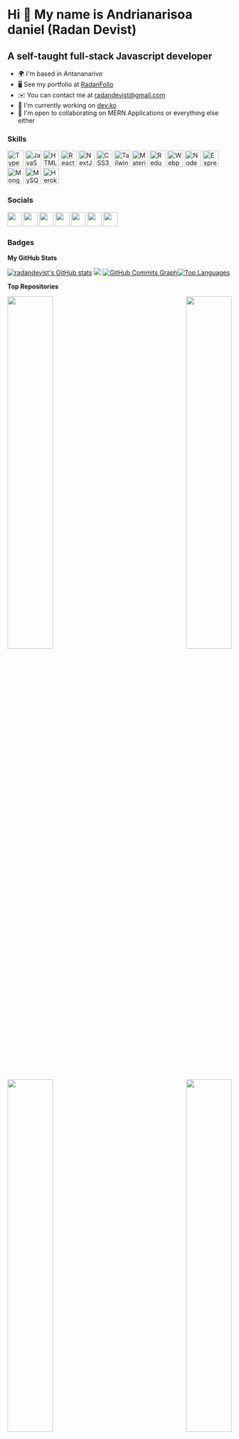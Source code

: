 # Hi 👋 My name is Andrianarisoa daniel (Radan Devist)

## A self-taught full-stack Javascript developer

* 🌍  I'm based in Antananarivo
* 🖥️  See my portfolio at [RadanFolio](http://radanfolio.vercel.app)
* ✉️  You can contact me at [radandevist@gmail.com](mailto:radandevist@gmail.com)
* 🚀  I'm currently working on [dev.ko](http://github.com/radandevist/dev.ko-node)
* 🤝  I'm open to collaborating on MERN Applications or everything else either

### Skills

<p align="left">
  <a href="https://www.typescriptlang.org/" target="_blank" rel="noreferrer"><img src="https://raw.githubusercontent.com/danielcranney/readme-generator/main/public/icons/skills/typescript-colored.svg" width="36" height="36" alt="TypeScript" /></a>
  <a href="https://developer.mozilla.org/en-US/docs/Web/JavaScript" target="_blank" rel="noreferrer"><img src="https://raw.githubusercontent.com/danielcranney/readme-generator/main/public/icons/skills/javascript-colored.svg" width="36" height="36" alt="JavaScript" /></a>
  <a href="https://developer.mozilla.org/en-US/docs/Glossary/HTML5" target="_blank" rel="noreferrer"><img src="https://raw.githubusercontent.com/danielcranney/readme-generator/main/public/icons/skills/html5-colored.svg" width="36" height="36" alt="HTML5" /></a>
  <a href="https://reactjs.org/" target="_blank" rel="noreferrer"><img src="https://raw.githubusercontent.com/danielcranney/readme-generator/main/public/icons/skills/react-colored.svg" width="36" height="36" alt="React" /></a>
  <a href="https://nextjs.org/docs" target="_blank" rel="noreferrer"><img src="https://raw.githubusercontent.com/danielcranney/readme-generator/main/public/icons/skills/nextjs-colored.svg" width="36" height="36" alt="NextJs" /></a>
  <a href="https://www.w3.org/TR/CSS/#css" target="_blank" rel="noreferrer"><img src="https://raw.githubusercontent.com/danielcranney/readme-generator/main/public/icons/skills/css3-colored.svg" width="36" height="36" alt="CSS3" /></a>
  <a href="https://tailwindcss.com/" target="_blank" rel="noreferrer"><img src="https://raw.githubusercontent.com/danielcranney/readme-generator/main/public/icons/skills/tailwindcss-colored.svg" width="36" height="36" alt="TailwindCSS" /></a>
  <a href="https://mui.com/" target="_blank" rel="noreferrer"><img src="https://raw.githubusercontent.com/danielcranney/readme-generator/main/public/icons/skills/materialui-colored.svg" width="36" height="36" alt="Material UI" /></a>
  <a href="https://redux.js.org/" target="_blank" rel="noreferrer"><img src="https://raw.githubusercontent.com/danielcranney/readme-generator/main/public/icons/skills/redux-colored.svg" width="36" height="36" alt="Redux" /></a>
  <a href="https://webpack.js.org/" target="_blank" rel="noreferrer"><img src="https://raw.githubusercontent.com/danielcranney/readme-generator/main/public/icons/skills/webpack-colored.svg" width="36" height="36" alt="Webpack" /></a>
  <a href="https://nodejs.org/en/" target="_blank" rel="noreferrer"><img src="https://raw.githubusercontent.com/danielcranney/readme-generator/main/public/icons/skills/nodejs-colored.svg" width="36" height="36" alt="NodeJS" /></a>
  <a href="https://expressjs.com/" target="_blank" rel="noreferrer"><img src="https://raw.githubusercontent.com/danielcranney/readme-generator/main/public/icons/skills/express-colored.svg" width="36" height="36" alt="Express" /></a>
  <a href="https://www.mongodb.com/" target="_blank" rel="noreferrer"><img src="https://raw.githubusercontent.com/danielcranney/readme-generator/main/public/icons/skills/mongodb-colored.svg" width="36" height="36" alt="MongoDB" /></a>
  <a href="https://www.mysql.com/" target="_blank" rel="noreferrer"><img src="https://raw.githubusercontent.com/danielcranney/readme-generator/main/public/icons/skills/mysql-colored.svg" width="36" height="36" alt="MySQL" /></a>
  <a href="https://www.heroku.com/" target="_blank" rel="noreferrer"><img src="https://raw.githubusercontent.com/danielcranney/readme-generator/main/public/icons/skills/heroku-colored.svg" width="36" height="36" alt="Heroku" /></a>
</p>

### Socials

<p align="left">
  <a href="https://www.dev.to/radandevist" target="_blank" rel="noreferrer"><img src="https://raw.githubusercontent.com/danielcranney/readme-generator/main/public/icons/socials/devdotto.svg" width="32" height="32" /></a>
  <a href="https://discord.com/users/radandevist" target="_blank" rel="noreferrer"><img src="https://raw.githubusercontent.com/danielcranney/readme-generator/main/public/icons/socials/discord.svg" width="32" height="32" /></a>
  <a href="https://www.facebook.com/radandevist" target="_blank" rel="noreferrer"><img src="https://raw.githubusercontent.com/danielcranney/readme-generator/main/public/icons/socials/facebook.svg" width="32" height="32" /></a>
  <a href="https://www.github.com/radandevist" target="_blank" rel="noreferrer"><img src="https://raw.githubusercontent.com/danielcranney/readme-generator/main/public/icons/socials/github.svg" width="32" height="32" /></a>
  <a href="http://www.instagram.com/radandevist" target="_blank" rel="noreferrer"><img src="https://raw.githubusercontent.com/danielcranney/readme-generator/main/public/icons/socials/instagram.svg" width="32" height="32" /></a>
  <a href="https://www.linkedin.com/in/radandevist" target="_blank" rel="noreferrer"><img src="https://raw.githubusercontent.com/danielcranney/readme-generator/main/public/icons/socials/linkedin.svg" width="32" height="32" /></a>
  <a href="https://www.stackoverflow.com/users/radandevist" target="_blank" rel="noreferrer"><img src="https://raw.githubusercontent.com/danielcranney/readme-generator/main/public/icons/socials/stackoverflow.svg" width="32" height="32" /></a>
</p>

### Badges

<b>My GitHub Stats</b>

<a href="http://www.github.com/radandevist"><img src="https://github-readme-stats.vercel.app/api?username=radandevist&show_icons=true&hide=&count_private=true&title_color=00A569&text_color=ffffff&icon_color=00A569&bg_color=1c1917&hide_border=true&show_icons=true" alt="radandevist's GitHub stats" /></a>
<a href="http://www.github.com/radandevist"><img src="https://github-readme-streak-stats.herokuapp.com/?user=radandevist&stroke=ffffff&background=1c1917&ring=00A569&fire=00A569&currStreakNum=ffffff&currStreakLabel=00A569&sideNums=ffffff&sideLabels=ffffff&dates=ffffff&hide_border=true" /></a>
<a href="http://www.github.com/radandevist"><img src="https://activity-graph.herokuapp.com/graph?username=radandevist&bg_color=1c1917&color=ffffff&line=00A569&point=ffffff&area_color=1c1917&area=true&hide_border=true&custom_title=GitHub%20Commits%20Graph" alt="GitHub Commits Graph" /></a><a href="https://github.com/radandevist" align="left"><img src="https://github-readme-stats.vercel.app/api/top-langs/?username=radandevist&langs_count=5&title_color=00A569&text_color=ffffff&icon_color=00A569&bg_color=1c1917&hide_border=true&locale=en&custom_title=Top%20%Languages" alt="Top Languages" /></a>

<b>Top Repositories</b>

<div width="100%" align="center">
  <a href="https://github.com/radandevist/dev.ko-node" align="left"><img align="left" width="45%" src="https://github-readme-stats.vercel.app/api/pin/?username=radandevist&repo=dev.ko-node&title_color=00A569&text_color=ffffff&icon_color=00A569&bg_color=1c1917&hide_border=true&locale=en" /></a>
  <a href="https://github.com/radandevist/dev.ko-react" align="right"><img align="right" width="45%" src="https://github-readme-stats.vercel.app/api/pin/?username=radandevist&repo=dev.ko-react&title_color=00A569&text_color=ffffff&icon_color=00A569&bg_color=1c1917&hide_border=true&locale=en" /></a></div><br /><br /><br /><br /><br /><br /><br /><br /><br /><br /><br /><br />
<div width="100%" align="center">
  <a href="https://github.com/radandevist/webrtc-front-ts" align="left"><img align="left" width="45%" src="https://github-readme-stats.vercel.app/api/pin/?username=radandevist&repo=webrtc-front-ts&title_color=00A569&text_color=ffffff&icon_color=00A569&bg_color=1c1917&hide_border=true&locale=en" /></a>
  <a href="https://github.com/radandevist/webrtc-back-ts" align="right"><img align="right" width="45%" src="https://github-readme-stats.vercel.app/api/pin/?username=radandevist&repo=webrtc-back-ts&title_color=00A569&text_color=ffffff&icon_color=00A569&bg_color=1c1917&hide_border=true&locale=en" /></a>
</div>
